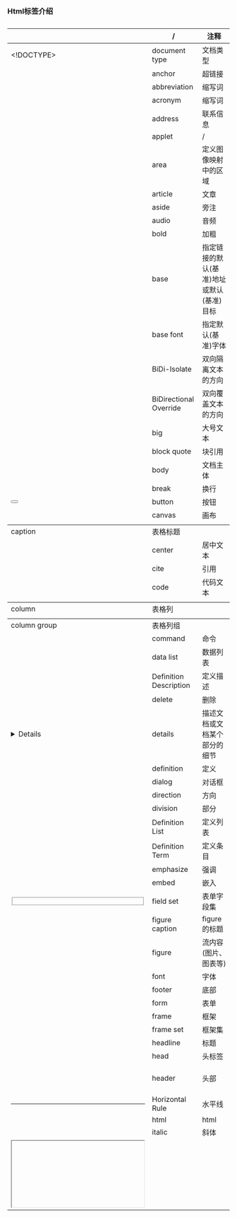 ### Html标签介绍

| <!-->        | /                      | 注释                     |
| ------------ | ---------------------- | ---------------------- |
| <!DOCTYPE>   | document type          | 文档类型                   |
| <a>          | anchor                 | 超链接                    |
| <abbr>       | abbreviation           | 缩写词                    |
| <acronym>    | acronym                | 缩写词                    |
| <address>    | address                | 联系信息                   |
| <applet>     | applet                 | /                      |
| <area>       | area                   | 定义图像映射中的区域             |
| <article>    | article                | 文章                     |
| <aside>      | aside                  | 旁注                     |
| <audio>      | audio                  | 音频                     |
| <b>          | bold                   | 加粗                     |
| <base>       | base                   | 指定链接的默认(基准)地址或默认(基准)目标 |
| <basefont>   | base font              | 指定默认(基准)字体             |
| <bdi>        | BiDi-Isolate           | 双向隔离文本的方向              |
| <bdo>        | BiDirectional Override | 双向覆盖文本的方向              |
| <big>        | big                    | 大号文本                   |
| <blockquote> | block quote            | 块引用                    |
| <body>       | body                   | 文档主体                   |
| <br>         | break                  | 换行                     |
| <button>     | button                 | 按钮                     |
| <canvas>     | canvas                 | 画布                     |
| <caption>    | caption                | 表格标题                   |
| <center>     | center                 | 居中文本                   |
| <cite>       | cite                   | 引用                     |
| <code>       | code                   | 代码文本                   |
| <col>        | column                 | 表格列                    |
| <colgroup>   | column group           | 表格列组                   |
| <command>    | command                | 命令                     |
| <datalist>   | data list              | 数据列表                   |
| <dd>         | Definition Description | 定义描述                   |
| <del>        | delete                 | 删除                     |
| <details>    | details                | 描述文档或文档某个部分的细节         |
| <dfn>        | definition             | 定义                     |
| <dialog>     | dialog                 | 对话框                    |
| <dir>        | direction              | 方向                     |
| <div>        | division               | 部分                     |
| <dl>         | Definition List        | 定义列表                   |
| <dt>         | Definition Term        | 定义条目                   |
| <em>         | emphasize              | 强调                     |
| <embed>      | embed                  | 嵌入                     |
| <fieldset>   | field set              | 表单字段集                  |
| <figcaption> | figure caption         | figure的标题              |
| <figure>     | figure                 | 流内容(图片、图表等)            |
| <font>       | font                   | 字体                     |
| <footer>     | footer                 | 底部                     |
| <form>       | form                   | 表单                     |
| <frame>      | frame                  | 框架                     |
| <frameset>   | frame set              | 框架集                    |
| <h1-h6>      | headline               | 标题                     |
| <head>       | head                   | 头标签                    |
| <header>     | header                 | 头部                     |
| <hr>         | Horizontal Rule        | 水平线                    |
| <html>       | html                   | html                   |
| <i>          | italic                 | 斜体                     |
| <iframe>     | inline frame           | 内联框架                   |
| <img>        | image                  | 图片                     |
| <input>      | input                  | 输入                     |
| <ins>        | insert                 | 插入                     |
| <kbd>        | keyboard               | 键盘文本                   |
| <keygen>     | keygen                 | 表单的密钥对生成器字段            |
| <label>      | label                  | 标注                     |
| <legend>     | legend                 | 说明                     |
| <li>         | List Item              | 列表项                    |
| <link>       | link                   | 链接                     |
| <map>        | map                    | 图像映射                   |
| <mark>       | mark                   | 记号文本                   |
| <menu>       | menu                   | 菜单列表                   |
| <meta>       | meta                   | 元信息                    |
| <meter>      | meter                  | 度量衡                    |
| <nav>        | navigation             | 导航                     |
| <noframes>   | no frames              | 不支持框架的用户的替代内容          |
| <noscript>   | no script              | 不支持客户端脚本的用户的替代内容       |
| <object>     | object                 | 嵌入对象                   |
| <ol>         | Ordered List           | 有序列表                   |
| <optgroup>   | options group          | 选项组                    |
| <option>     | option                 | 选项                     |
| <output>     | output                 | 输出                     |
| <p>          | paragraph              | 段落                     |
| <param>      | parameter              | 参数                     |
| <pre>        | preformatted           | 预格式化文本                 |
| <progress>   | progress               | 进度                     |
| <q>          | quote                  | 引用                     |
| <rp>         | ruby parenthesis       | 不支持ruby元素时显示的内容        |
| <rt>         | ruby text              | ruby文本                 |
| <ruby>       | ruby                   | 旁注标记(注音标示)             |
| <s>          | strike                 | 删除线文本                  |
| <samp>       | sample                 | 样本文本                   |
| <script>     | script                 | 脚本                     |
| <section>    | section                | 部分                     |
| <select>     | select                 | 下拉列表                   |
| <small>      | small                  | 小号文本                   |
| <source>     | source                 | 媒介资源                   |
| <span>       | span                   | 用来组合文档中的行内元素           |
| <strike>     | strike                 | 删除线文本                  |
| <strong>     | strong                 | 强调文本                   |
| <style>      | style                  | 样式                     |
| <sub>        | subscript              | 下标                     |
| <summary>    | summary                | details元素的标题           |
| <sup>        | superscript            | 上标                     |
| <table>      | table                  | 表格                     |
| <tbody>      | table body             | 表格主体                   |
| <td>         | table data             | 表格数据单元格                |
| <textarea>   | textarea               | 文本框                    |
| <tfoot>      | table footer           | 表格底部                   |
| <th>         | table headline         | 表格标题                   |
| <thead>      | table head             | 表格头标签                  |
| <time>       | time                   | 时间                     |
| <title>      | title                  | 标题                     |
| <tr>         | table row              | 表格行                    |
| <track>      | track                  | 媒体播放器中的文本轨道            |
| <tt>         | typewrite text         | 打字机文本                  |
| <u>          | underline              | 下划线                    |
| <ul>         | Unordered List         | 无序列表                   |
| <var>        | variable               | 变量                     |
| <video>      | video                  | 视频                     |
| <wbr>        | Word BReak             | 单词换行                   |



